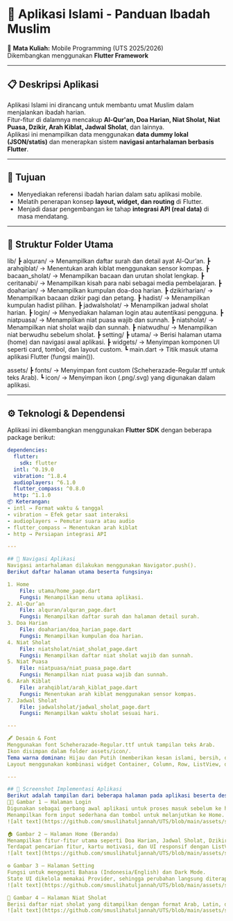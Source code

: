 # 🕌 Aplikasi Islami - Panduan Ibadah Muslim  
📱 **Mata Kuliah:** Mobile Programming (UTS 2025/2026)  
Dikembangkan menggunakan **Flutter Framework**

---

## 📋 Deskripsi Aplikasi
Aplikasi Islami ini dirancang untuk membantu umat Muslim dalam menjalankan ibadah harian.  
Fitur-fitur di dalamnya mencakup **Al-Qur'an, Doa Harian, Niat Sholat, Niat Puasa, Dzikir, Arah Kiblat, Jadwal Sholat**, dan lainnya.  
Aplikasi ini menampilkan data menggunakan **data dummy lokal (JSON/statis)** dan menerapkan sistem **navigasi antarhalaman berbasis Flutter**.

---

## 🎯 Tujuan
- Menyediakan referensi ibadah harian dalam satu aplikasi mobile.  
- Melatih penerapan konsep **layout, widget, dan routing** di Flutter.  
- Menjadi dasar pengembangan ke tahap **integrasi API (real data)** di masa mendatang.

---

## 🧩 Struktur Folder Utama

lib/
┣ alquran/ → Menampilkan daftar surah dan detail ayat Al-Qur’an.
┣ arahqiblat/ → Menentukan arah kiblat menggunakan sensor kompas.
┣ bacaan_sholat/ → Menampilkan bacaan dan urutan sholat lengkap.
┣ ceritanabi/ → Menampilkan kisah para nabi sebagai media pembelajaran.
┣ doaharian/ → Menampilkan kumpulan doa-doa harian.
┣ dzikirharian/ → Menampilkan bacaan dzikir pagi dan petang.
┣ hadist/ → Menampilkan kumpulan hadist pilihan.
┣ jadwalsholat/ → Menampilkan jadwal sholat harian.
┣ login/ → Menyediakan halaman login atau autentikasi pengguna.
┣ niatpuasa/ → Menampilkan niat puasa wajib dan sunnah.
┣ niatsholat/ → Menampilkan niat sholat wajib dan sunnah.
┣ niatwudhu/ → Menampilkan niat berwudhu sebelum sholat.
┣ setting/
┣ utama/ → Berisi halaman utama (home) dan navigasi awal aplikasi.
┣ widgets/ → Menyimpan komponen UI seperti card, tombol, dan layout custom.
┗ main.dart → Titik masuk utama aplikasi Flutter (fungsi main()).

assets/
┣ fonts/ → Menyimpan font custom (Scheherazade-Regular.ttf untuk teks Arab).
┗ icon/ → Menyimpan ikon (.png/.svg) yang digunakan dalam aplikasi.

---

## ⚙️ Teknologi & Dependensi
Aplikasi ini dikembangkan menggunakan **Flutter SDK** dengan beberapa package berikut:
```yaml
dependencies:
  flutter:
    sdk: flutter
  intl: ^0.19.0
  vibration: ^1.8.4
  audioplayers: ^6.1.0
  flutter_compass: ^0.8.0
  http: ^1.1.0
📦 Keterangan:
- intl → Format waktu & tanggal
- vibration → Efek getar saat interaksi
- audioplayers → Pemutar suara atau audio
- flutter_compass → Menentukan arah kiblat
- http → Persiapan integrasi API

---

## 🧭 Navigasi Aplikasi
Navigasi antarhalaman dilakukan menggunakan Navigator.push().
Berikut daftar halaman utama beserta fungsinya:

1. Home
    File: utama/home_page.dart
    Fungsi: Menampilkan menu utama aplikasi.
2. Al-Qur’an
    File: alquran/alquran_page.dart
    Fungsi: Menampilkan daftar surah dan halaman detail surah.
3. Doa Harian
    File: doaharian/doa_harian_page.dart
    Fungsi: Menampilkan kumpulan doa harian.
4. Niat Sholat
    File: niatsholat/niat_sholat_page.dart
    Fungsi: Menampilkan daftar niat sholat wajib dan sunnah.
5. Niat Puasa
    File: niatpuasa/niat_puasa_page.dart
    Fungsi: Menampilkan niat puasa wajib dan sunnah.
6. Arah Kiblat
    File: arahqiblat/arah_kiblat_page.dart
    Fungsi: Menentukan arah kiblat menggunakan sensor kompas.
7. Jadwal Sholat
    File: jadwalsholat/jadwal_sholat_page.dart
    Fungsi: Menampilkan waktu sholat sesuai hari.

---

🖋️ Desain & Font
Menggunakan font Scheherazade-Regular.ttf untuk tampilan teks Arab.
Ikon disimpan dalam folder assets/icon/.
Tema warna dominan: Hijau dan Putih (memberikan kesan islami, bersih, dan nyaman dipandang).
Layout menggunakan kombinasi widget Container, Column, Row, ListView, dan Card untuk menjaga responsivitas dan keteraturan tampilan.

---

## 📸 Screenshot Implementasi Aplikasi
Berikut adalah tampilan dari beberapa halaman pada aplikasi beserta deskripsinya:
🧑‍💻 Gambar 1 — Halaman Login
Digunakan sebagai gerbang awal aplikasi untuk proses masuk sebelum ke halaman utama.
Menampilkan form input sederhana dan tombol untuk melanjutkan ke Home.
![alt text](https://github.com/smuslihatuljannah/UTS/blob/main/assets/screenshot/login.png?raw=true)

🏠 Gambar 2 — Halaman Home (Beranda)
Menampilkan fitur-fitur utama seperti Doa Harian, Jadwal Sholat, Dzikir, Arah Kiblat, dan lainnya.
Terdapat pencarian fitur, kartu motivasi, dan UI responsif dengan ListView & GridView.
![alt text](https://github.com/smuslihatuljannah/UTS/blob/main/assets/screenshot/beranda.png?raw=true)

⚙️ Gambar 3 — Halaman Setting
Fungsi untuk mengganti Bahasa (Indonesia/English) dan Dark Mode.
State UI dikelola memakai Provider, sehingga perubahan langsung diterapkan.
![alt text](https://github.com/smuslihatuljannah/UTS/blob/main/assets/screenshot/setting.png?raw=true)

📿 Gambar 4 — Halaman Niat Sholat
Berisi daftar niat sholat yang ditampilkan dengan format Arab, Latin, dan Terjemahan.
![alt text](https://github.com/smuslihatuljannah/UTS/blob/main/assets/screenshot/niatsholatt.png?raw=true)

